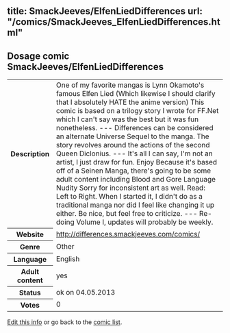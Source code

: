 title: SmackJeeves/ElfenLiedDifferences
url: "/comics/SmackJeeves_ElfenLiedDifferences.html"
---
Dosage comic SmackJeeves/ElfenLiedDifferences
-----------------------------------------

<p id="msg"></p>
<script type="text/javascript">
if (window.location.search === '?edit_info_mail=sent_ok') {
  var elem = document.getElementById("msg");
  elem.innerHTML = 'Edited information sucessfully sent for review, which is usually done daily. Thanks!';
  elem.className = 'ok';
}
</script>
<table class="comicinfo">
<tr>
<th>Description</th><td>One of my favorite mangas is Lynn Okamoto's famous Elfen Lied (Which likewise I should clarify that I absolutely HATE the anime version) This comic is based on a trilogy story I wrote for FF.Net which I can't say was the best but it was fun nonetheless. --- Differences can be considered an alternate Universe Sequel to the manga. The story revolves around the actions of the second Queen Diclonius. --- It's all I can say, I'm not an artist, I just draw for fun. Enjoy Because it's based off of a Seinen Manga, there's going to be some adult content including Blood and Gore Language Nudity Sorry for inconsistent art as well. Read: Left to Right. When I started it, I didn't do as a traditional manga nor did I feel like changing it up either. Be nice, but feel free to criticize. --- Re-doing Volume I, updates will probably be weekly.</td>
</tr>
<tr>
<th>Website</th><td><a href="http://differences.smackjeeves.com/comics/">http://differences.smackjeeves.com/comics/</a></td>
</tr>
<tr>
<th>Genre</th><td>Other</td>
</tr>
<tr>
<th>Language</th><td>English</td>
</tr>
<tr>
<th>Adult content</th><td>yes</td>
</tr>
<tr>
<th>Status</th><td>ok on 04.05.2013</td>
</tr>
<tr>
<th>Votes</th><td>0</td>
</tr>
</table>

[Edit this info](SmackJeeves_ElfenLiedDifferences_edit.html) or go back to the [comic list](../comic-index.html).
